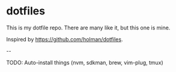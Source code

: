 # dotfiles

This is my dotfile repo. There are many like it, but this one is mine.

Inspired by https://github.com/holman/dotfiles.

--

TODO: Auto-install things (nvm, sdkman, brew, vim-plug, tmux)
